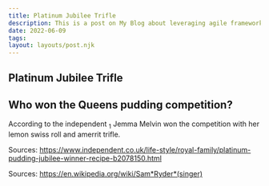 ```yaml
---
title: Platinum Jubilee Trifle
description: This is a post on My Blog about leveraging agile frameworks.
date: 2022-06-09
tags:
layout: layouts/post.njk
---
```


## Platinum Jubilee Trifle

<h2>Who won the Queens pudding competition?
</h2>
According to the independent <sub>1</sub> Jemma Melvin won the competition with her lemon swiss roll and amerrit trifle.

Sources:
https://www.independent.co.uk/life-style/royal-family/platinum-pudding-jubilee-winner-recipe-b2078150.html

Sources:
<a href="https://en.wikipedia.org/wiki/Sam_Ryder_(singer)">https://en.wikipedia.org/wiki/Sam*Ryder*(singer)</a>
